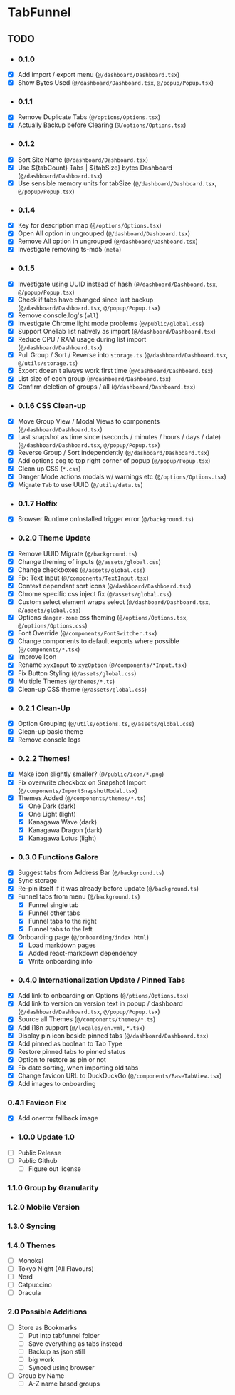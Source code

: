 # TabFunnel

## TODO

- ### 0.1.0
- [x] Add import / export menu (`@/dashboard/Dashboard.tsx`)
- [x] Show Bytes Used (`@/dashboard/Dashboard.tsx`, `@/popup/Popup.tsx`)

- ### 0.1.1
- [x] Remove Duplicate Tabs (`@/options/Options.tsx`)
- [x] Actually Backup before Clearing (`@/options/Options.tsx`)

- ### 0.1.2
- [x] Sort Site Name (`@/dashboard/Dashboard.tsx`)
- [x] Use ${tabCount} Tabs | ${tabSize} bytes Dashboard (`@/dashboard/Dashboard.tsx`)
- [x] Use sensible memory units for tabSize (`@/dashboard/Dashboard.tsx`, `@/popup/Popup.tsx`)

- ### 0.1.4
- [x] Key for description map (`@/options/Options.tsx`)
- [x] Open All option in ungrouped (`@/dashboard/Dashboard.tsx`)
- [x] Remove All option in ungrouped (`@/dashboard/Dashboard.tsx`)
- [x] Investigate removing ts-md5 (`meta`)

- ### 0.1.5
- [x] Investigate using UUID instead of hash (`@/dashboard/Dashboard.tsx`, `@/popup/Popup.tsx`)
- [x] Check if tabs have changed since last backup (`@/dashboard/Dashboard.tsx`, `@/popup/Popup.tsx`)
- [x] Remove console.log's (`all`)
- [x] Investigate Chrome light mode problems (`@/public/global.css`)
- [x] Support OneTab list natively as import (`@/dashboard/Dashboard.tsx`)
- [x] Reduce CPU / RAM usage during list import (`@/dashboard/Dashboard.tsx`)
- [x] Pull Group / Sort / Reverse into `storage.ts` (`@/dashboard/Dashboard.tsx`, `@/utils/storage.ts`)
- [x] Export doesn't always work first time (`@/dashboard/Dashboard.tsx`)
- [x] List size of each group (`@/dashboard/Dashboard.tsx`)
- [x] Confirm deletion of groups / all (`@/dashboard/Dashboard.tsx`)

- ### 0.1.6 CSS Clean-up
- [x] Move Group View / Modal Views to components (`@/dashboard/Dashboard.tsx`)
- [x] Last snapshot as time since (seconds / minutes / hours / days / date) (`@/dashboard/Dashboard.tsx`, `@/popup/Popup.tsx`)
- [x] Reverse Group / Sort independently (`@/dashboard/Dashboard.tsx`)
- [x] Add options cog to top right corner of popup (`@/popup/Popup.tsx`)
- [x] Clean up CSS (`*.css`)
- [x] Danger Mode actions modals w/ warnings etc (`@/options/Options.tsx`)
- [x] Migrate `Tab` to use UUID (`@/utils/data.ts`)

- ### 0.1.7 Hotfix
- [x] Browser Runtime onInstalled trigger error (`@/background.ts`)

- ### 0.2.0 Theme Update
- [x] Remove UUID Migrate (`@/background.ts`)
- [x] Change theming of inputs (`@/assets/global.css`)
- [x] Change checkboxes (`@/assets/global.css`)
- [x] Fix: Text Input (`@/components/TextInput.tsx`)
- [x] Context dependant sort icons (`@/dashboard/Dashboard.tsx`)
- [x] Chrome specific css inject fix (`@/assets/global.css`)
- [x] Custom select element wraps select (`@/dashboard/Dashboard.tsx`, `@/assets/global.css`)
- [x] Options `danger-zone` css theming (`@/options/Options.tsx`, `@/options/Options.css`)
- [x] Font Override (`@/components/FontSwitcher.tsx`)
- [x] Change components to default exports where possible (`@/components/*.tsx`)
- [x] Improve Icon
- [x] Rename `xyxInput` to `xyzOption` (`@/components/*Input.tsx`)
- [x] Fix Button Styling (`@/assets/global.css`)
- [x] Multiple Themes (`@/themes/*.ts`)
- [x] Clean-up CSS theme (`@/assets/global.css`)

- ### 0.2.1 Clean-Up
- [x] Option Grouping (`@/utils/options.ts`, `@/assets/global.css`)
- [x] Clean-up basic theme
- [x] Remove console logs

- ### 0.2.2 Themes!
- [x] Make icon slightly smaller? (`@/public/icon/*.png`)
- [x] Fix overwrite checkbox on Snapshot Import (`@/components/ImportSnapshotModal.tsx`)
- [x] Themes Added (`@/components/themes/*.ts`)
  - [x] One Dark (dark)
  - [x] One Light (light)
  - [x] Kanagawa Wave (dark)
  - [x] Kanagawa Dragon (dark)
  - [x] Kanagawa Lotus (light)

- ### 0.3.0 Functions Galore
- [x] Suggest tabs from Address Bar (`@/background.ts`)
- [x] Sync storage
- [x] Re-pin itself if it was already before update (`@/background.ts`)
- [x] Funnel tabs from menu (`@/background.ts`)
  - [x] Funnel single tab
  - [x] Funnel other tabs
  - [x] Funnel tabs to the right
  - [x] Funnel tabs to the left
- [x] Onboarding page (`@/onboarding/index.html`)
  - [x] Load markdown pages
  - [x] Added react-markdown dependency
  - [x] Write onboarding info

- ### 0.4.0 Internationalization Update / Pinned Tabs
- [x] Add link to onboarding on Options (`@/ptions/Options.tsx`)
- [x] Add link to version on version text in popup / dashboard (`@/dashboard/Dashboard.tsx`, `@/popup/Popup.tsx`)
- [x] Source all Themes (`@/components/themes/*.ts`)
- [x] Add i18n support (`@/locales/en.yml`, `*.tsx`)
- [x] Display pin icon beside pinned tabs (`@/dashboard/Dashboard.tsx`)
- [x] Add pinned as boolean to Tab Type
- [x] Restore pinned tabs to pinned status
- [x] Option to restore as pin or not
- [x] Fix date sorting, when importing old tabs
- [x] Change favicon URL to DuckDuckGo (`@/components/BaseTabView.tsx`)
- [x] Add images to onboarding

### 0.4.1 Favicon Fix
- [x] Add onerror fallback image

- ### 1.0.0 Update 1.0
- [ ] Public Release
- [ ] Public Github
  - [ ] Figure out license

### 1.1.0 Group by Granularity

### 1.2.0 Mobile Version

### 1.3.0 Syncing

### 1.4.0 Themes
- [ ] Monokai
- [ ] Tokyo Night (All Flavours)
- [ ] Nord
- [ ] Catpuccino
- [ ] Dracula

### 2.0 Possible Additions
- [ ] Store as Bookmarks
  - [ ] Put into tabfunnel folder
  - [ ] Save everything as tabs instead
  - [ ] Backup as json still
  - [ ] big work
  - [ ] Synced using browser
- [ ] Group by Name
  - [ ] A-Z name based groups
